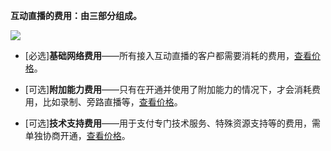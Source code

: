 **互动直播的费用：由三部分组成。**

![](//mccdn.qcloud.com/static/img/aea550d02a5c604b234e165137101e26/image.png)

- [必选]**基础网络费用**——所有接入互动直播的客户都需要消耗的费用，[查看价格](https://cloud.tencent.com/doc/product/268/5128)。

- [可选]**附加能力费用**——只有在开通并使用了附加能力的情况下，才会消耗费用，比如录制、旁路直播等，[查看价格](https://cloud.tencent.com/doc/product/268/5129)。

- [可选]**技术支持费用**——用于支付专门技术服务、特殊资源支持等的费用，需单独协商开通，[查看价格](https://cloud.tencent.com/doc/product/268/5130)。
